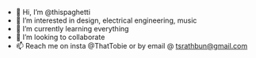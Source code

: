 - 👋 Hi, I’m @thispaghetti
- 👀 I’m interested in design, electrical engineering, music
- 🌱 I’m currently learning everything
- 💞️ I’m looking to collaborate
- 📫 Reach me on insta @ThatTobie or by email @ tsrathbun@gmail.com

<!---
thispaghetti/thispaghetti is a ✨ special ✨ repository because its `README.md` (this file) appears on your GitHub profile.
You can click the Preview link to take a look at your changes.
--->
